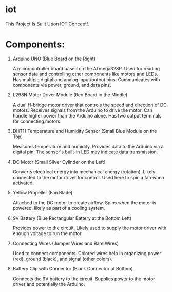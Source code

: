 # iot
This Project Is Built Upon IOT Concept!.
# Components:
1. Arduino UNO (Blue Board on the Right)

    A microcontroller board based on the ATmega328P.
    Used for reading sensor data and controlling other components like motors and LEDs.
    Has multiple digital and analog input/output pins.
    Communicates with components via power, ground, and data pins.

2. L298N Motor Driver Module (Red Board in the Middle)

    A dual H-bridge motor driver that controls the speed and direction of DC motors.
    Receives signals from the Arduino to drive the motor.
    Can handle higher power than the Arduino alone.
    Has two output terminals for connecting motors.

3. DHT11 Temperature and Humidity Sensor (Small Blue Module on the Top)

    Measures temperature and humidity.
    Provides data to the Arduino via a digital pin.
    The sensor's built-in LED may indicate data transmission.

4. DC Motor (Small Silver Cylinder on the Left)

    Converts electrical energy into mechanical energy (rotation).
    Likely connected to the motor driver for control.
    Used here to spin a fan when activated.

5. Yellow Propeller (Fan Blade)

    Attached to the DC motor to create airflow.
    Spins when the motor is powered, likely as part of a cooling system.

6. 9V Battery (Blue Rectangular Battery at the Bottom Left)

    Provides power to the circuit.
    Likely used to supply the motor driver with enough voltage to run the motor.

7. Connecting Wires (Jumper Wires and Bare Wires)

    Used to connect components.
    Colored wires help in organizing power (red), ground (black), and signal (other colors).

8. Battery Clip with Connector (Black Connector at Bottom)

    Connects the 9V battery to the circuit.
    Supplies power to the motor driver and potentially the Arduino.
